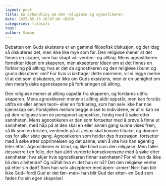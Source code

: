 ```yaml
---
layout: post
title: En avhandling om den religiøse og agnostikeren
date: 2025-05-13 16:07:46 +0200
categories: filosofi
tags: 
author: Simon
---
```

Debatten om Guds eksistens er en gammel filosofisk diskusjon, og der idag så diskuteres det, men ikke like mye som før. Den religiøse mener at det finnes en skaper, som har skapt vår verden– og allting. Mens agnostikeren fornekter ideen om skaperen, men aksepterer ideen om at det finnes en forklaring på allting; hva er det da agnostikeren og den religiøse i bunn og grunn diskuterer om? For hvis vi iakttager dette nærmere, vil vi legge merke til at det som diskuteres, er ikke om Guds eksistens, men er en uenighet om den metafysiske egenskapene på forklaringen på allting. 

Den religiøse mener at allting oppstår fra skaperen, og forklares utifra skaperen. Mens agnostikeren mener at allting aldri oppstår, men kan forstås utifra en eller annen teori– eller en forklaring, som han selv ikke har noe kjennskap om. Forskjellen mellom begge disse to individene, er at vi kan se på den religiøse som en pensjonert agnostiker, ferdig med å søke etter sannheten. Mens agnostikeren er den som fortsetter med å prøve å finne ut sannheten, med håp på at den skal en eller annen gang kunne vises frem, så lik som en kristen, ventende på at Jesus skal komme tilbake, og dømme oss for aller siste gang. 
Agnostikeren som holder dyp frustrasjon, fortsetter med å søke etter opprinnelsen og det sanne, uten å vite hva han egentlig leter etter. Agnostikeren er blind, og like blind som den religiøse. Men faller dessverre i en felle, der han aldri vurderte konsekvensene med å søke etter sannheten; hva skjer hvis agnostikeren finner sannheten? For vil han da ikke bli den allvitende? Og isåfall hva er det han er nå? Det den religiøse venter på etter sin død? Som han selv aksepterer med åpen– armer! Nei– han blir ikke Gud– fordi Gud er det før– men– han blir Gud der etter– en Gud som fødes fra sin egen skapelse!